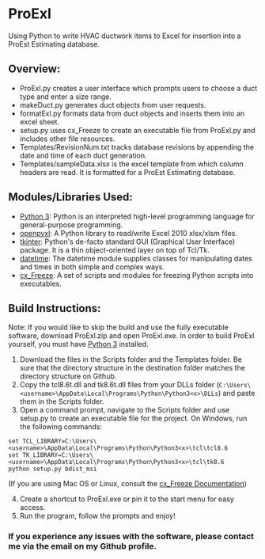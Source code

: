 # ProExl
Using Python to write HVAC ductwork items to Excel for insertion into a ProEst Estimating database.

## Overview:
- ProExl.py creates a user interface which prompts users to choose a duct type and enter a size range.
- makeDuct.py generates duct objects from user requests.
- formatExl.py formats data from duct objects and inserts them into an excel sheet.
- setup.py uses cx\_Freeze to create an executable file from ProExl.py and includes other file resources.
- Templates/RevisionNum.txt tracks database revisions by appending the date and time of each duct generation.
- Templates/sampleData.xlsx is the excel template from which column headers are read. It is formatted for a ProEst Estimating database.

## Modules/Libraries Used:
- [Python 3][py_link]: Python is an interpreted high-level programming language for general-purpose programming.
- [openpyxl][opxl_link]: A Python library to read/write Excel 2010 xlsx/xlsm files.
- [tkinter][tk_link]: Python's de-facto standard GUI (Graphical User Interface) package. It is a thin object-oriented layer on top of   Tcl/Tk.
- [datetime][dt_link]: The datetime module supplies classes for manipulating dates and times in both simple and complex ways.
- [cx\_Freeze][cx_link]: A set of scripts and modules for freezing Python scripts into executables.

## Build Instructions:
Note: If you would like to skip the build and use the fully executable software, download ProExl.zip and open ProExl.exe. In order to build ProExl yourself, you must have [Python 3][py_link] installed. 
1. Download the files in the Scripts folder and the Templates folder. Be sure that the directory structure in the destination folder matches the directory structure on Github.
2. Copy the tcl8.6t.dll and tk8.6t.dll files from your DLLs folder (`C:\Users\<username>\AppData\Local\Programs\Python\Python3<x>\DLLs`) and paste them in the Scripts folder.
3. Open a command prompt, navigate to the Scripts folder and use setup.py to create an executable file for the project. On Windows, run the following commands:
```
set TCL_LIBRARY=C:\Users\<username>\AppData\Local\Programs\Python\Python3<x>\tcl\tcl8.6
set TK_LIBRARY=C:\Users\<username>\AppData\Local\Programs\Python\Python3<x>\tcl\tk8.6
python setup.py bdist_msi
```
(If you are using Mac OS or Linux, consult the [cx\_Freeze Documentation][cx_link])

4. Create a shortcut to ProExl.exe or pin it to the start menu for easy access.
5. Run the program, follow the prompts and enjoy!

### If you experience any issues with the software, please contact me via the email on my Github profile.

[py_link]: https://docs.python.org/3/tutorial/
[opxl_link]: https://openpyxl.readthedocs.io/en/stable/
[tk_link]: https://wiki.python.org/moin/TkInter
[dt_link]: https://docs.python.org/3/library/datetime.html
[cx_link]: http://cx-freeze.readthedocs.io/en/latest/index.html
